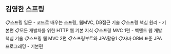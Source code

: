 ## 김영한 스프링
📋스프링 입문 - 코드로 배우는 스프링, 웹MVC, DB접근 기술
📋스프링 핵심 원리 - 기본편
📋모든 개발자를 위한 HTTP 웹 기본 지식
📋스프링 MVC 1편 - 백엔드 웹 개발 핵심 기술
📋스프링 웹 MVC 2편
📋스프링부트와 JPA활용1
📋자바 ORM 표준 JPA 프로그래밍 - 기본편
